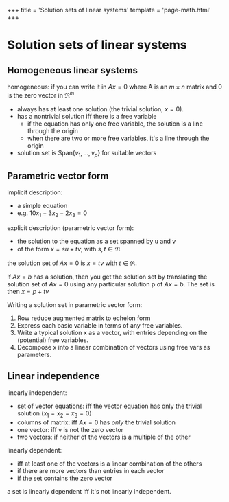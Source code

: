 +++
title = 'Solution sets of linear systems'
template = 'page-math.html'
+++

# Solution sets of linear systems
## Homogeneous linear systems
homogeneous: if you can write it in $Ax = 0$ where A is an $m \times n$ matrix and 0 is the zero vector in $\Re^m$
* always has at least one solution (the trivial solution, $x = 0$).
* has a nontrivial solution iff there is a free variable
    * if the equation has only one free variable, the solution is a line through the origin
    * when there are two or more free variables, it's a line through the origin
* solution set is $\text{Span} \{v_1, \ldots, v_p\}$ for suitable vectors

## Parametric vector form
implicit description:
* a simple equation
* e.g. $10x_1 - 3x_2 - 2x_3 = 0$

explicit description (parametric vector form):
* the solution to the equation as a set spanned by u and v
* of the form $x = su + tv$, with $s,t \in \Re$

the solution set of $Ax = 0$ is $x = tv$ with $t \in \Re$.

if $Ax = b$ has a solution, then you get the solution set by translating the solution set of $Ax = 0$ using any particular solution p of $Ax = b$. The set is then $x = p + tv$

Writing a solution set in parametric vector form:
1. Row reduce augmented matrix to echelon form
2. Express each basic variable in terms of any free variables.
3. Write a typical solution x as a vector, with entries depending on the (potential) free variables.
4. Decompose x into a linear combination of vectors using free vars as parameters.

## Linear independence

linearly independent:
* set of vector equations: iff the vector equation has only the trivial solution ($x_1 = x_2 = x_3 = 0$)
* columns of matrix: iff $Ax = 0$ has _only_ the trivial solution
* one vector: iff v is not the zero vector
* two vectors: if neither of the vectors is a multiple of the other

linearly dependent:
* iff at least one of the vectors is a linear combination of the others
* if there are more vectors than entries in each vector
* if the set contains the zero vector

a set is linearly dependent iff it's not linearly independent.

